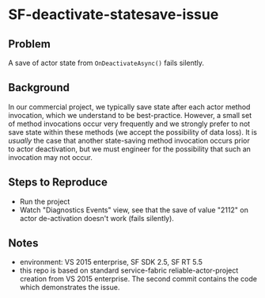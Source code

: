 # SF-deactivate-statesave-issue

## Problem
A save of actor state from `OnDeactivateAsync()` fails silently.

## Background
In our commercial project, we typically save state after each actor method invocation, which we understand to be best-practice.  However, a small set of method invocations occur very frequently and we strongly prefer to not save state within these methods (we accept the possibility of data loss).  It is _usually_ the case that another state-saving method invocation occurs prior to actor deactivation, but we must engineer for the possibility that such an invocation may not occur.

## Steps to Reproduce
* Run the project
* Watch "Diagnostics Events" view, see that the save of value "2112" on actor de-activation doesn't work (fails silently).

## Notes
* environment: VS 2015 enterprise, SF SDK 2.5, SF RT 5.5
* this repo is based on standard service-fabric reliable-actor-project creation from VS 2015 enterprise.  The second commit contains the code which demonstrates the issue.
